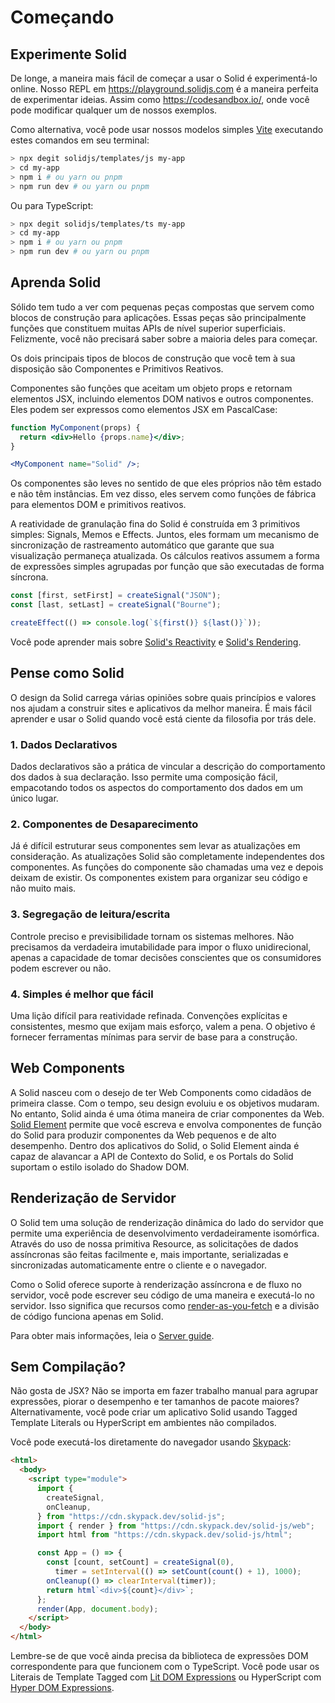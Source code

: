# Começando

## Experimente Solid

De longe, a maneira mais fácil de começar a usar o Solid é experimentá-lo online. Nosso REPL em https://playground.solidjs.com é a maneira perfeita de experimentar ideias. Assim como https://codesandbox.io/, onde você pode modificar qualquer um de nossos exemplos.

Como alternativa, você pode usar nossos modelos simples [Vite](https://vitejs.dev/) executando estes comandos em seu terminal:

```sh
> npx degit solidjs/templates/js my-app
> cd my-app
> npm i # ou yarn ou pnpm
> npm run dev # ou yarn ou pnpm
```

Ou para TypeScript:

```sh
> npx degit solidjs/templates/ts my-app
> cd my-app
> npm i # ou yarn ou pnpm
> npm run dev # ou yarn ou pnpm
```

## Aprenda Solid

Sólido tem tudo a ver com pequenas peças compostas que servem como blocos de construção para aplicações. Essas peças são principalmente funções que constituem muitas APIs de nível superior superficiais. Felizmente, você não precisará saber sobre a maioria deles para começar.

Os dois principais tipos de blocos de construção que você tem à sua disposição são Componentes e Primitivos Reativos.

Componentes são funções que aceitam um objeto props e retornam elementos JSX, incluindo elementos DOM nativos e outros componentes. Eles podem ser expressos como elementos JSX em PascalCase:

```jsx
function MyComponent(props) {
  return <div>Hello {props.name}</div>;
}

<MyComponent name="Solid" />;
```

Os componentes são leves no sentido de que eles próprios não têm estado e não têm instâncias. Em vez disso, eles servem como funções de fábrica para elementos DOM e primitivos reativos.

A reatividade de granulação fina do Solid é construída em 3 primitivos simples: Signals, Memos e Effects. Juntos, eles formam um mecanismo de sincronização de rastreamento automático que garante que sua visualização permaneça atualizada. Os cálculos reativos assumem a forma de expressões simples agrupadas por função que são executadas de forma síncrona.

```js
const [first, setFirst] = createSignal("JSON");
const [last, setLast] = createSignal("Bourne");

createEffect(() => console.log(`${first()} ${last()}`));
```

Você pode aprender mais sobre [Solid's Reactivity](/guides/reactivity) e [Solid's Rendering](/guides/rendering).

## Pense como Solid

O design da Solid carrega várias opiniões sobre quais princípios e valores nos ajudam a construir sites e aplicativos da melhor maneira. É mais fácil aprender e usar o Solid quando você está ciente da filosofia por trás dele.

### 1. Dados Declarativos

Dados declarativos são a prática de vincular a descrição do comportamento dos dados à sua declaração. Isso permite uma composição fácil, empacotando todos os aspectos do comportamento dos dados em um único lugar.

### 2. Componentes de Desaparecimento

Já é difícil estruturar seus componentes sem levar as atualizações em consideração. As atualizações Solid são completamente independentes dos componentes. As funções do componente são chamadas uma vez e depois deixam de existir. Os componentes existem para organizar seu código e não muito mais.

### 3. Segregação de leitura/escrita

Controle preciso e previsibilidade tornam os sistemas melhores. Não precisamos da verdadeira imutabilidade para impor o fluxo unidirecional, apenas a capacidade de tomar decisões conscientes que os consumidores podem escrever ou não.

### 4. Simples é melhor que fácil

Uma lição difícil para reatividade refinada. Convenções explícitas e consistentes, mesmo que exijam mais esforço, valem a pena. O objetivo é fornecer ferramentas mínimas para servir de base para a construção.

## Web Components

A Solid nasceu com o desejo de ter Web Components como cidadãos de primeira classe. Com o tempo, seu design evoluiu e os objetivos mudaram. No entanto, Solid ainda é uma ótima maneira de criar componentes da Web. [Solid Element](https://github.com/solidjs/solid/tree/main/packages/solid-element) permite que você escreva e envolva componentes de função do Solid para produzir componentes da Web pequenos e de alto desempenho. Dentro dos aplicativos do Solid, o Solid Element ainda é capaz de alavancar a API de Contexto do Solid, e os Portals do Solid suportam o estilo isolado do Shadow DOM.

## Renderização de Servidor

O Solid tem uma solução de renderização dinâmica do lado do servidor que permite uma experiência de desenvolvimento verdadeiramente isomórfica. Através do uso de nossa primitiva Resource, as solicitações de dados assíncronas são feitas facilmente e, mais importante, serializadas e sincronizadas automaticamente entre o cliente e o navegador.

Como o Solid oferece suporte à renderização assíncrona e de fluxo no servidor, você pode escrever seu código de uma maneira e executá-lo no servidor. Isso significa que recursos como [render-as-you-fetch](https://reactjs.org/docs/concurrent-mode-suspense.html#approach-3-render-as-you-fetch-using-suspense) e a divisão de código funciona apenas em Solid.

Para obter mais informações, leia o [Server guide](/guides/server#server-side-rendering).

## Sem Compilação?

Não gosta de JSX? Não se importa em fazer trabalho manual para agrupar expressões, piorar o desempenho e ter tamanhos de pacote maiores? Alternativamente, você pode criar um aplicativo Solid usando Tagged Template Literals ou HyperScript em ambientes não compilados.

Você pode executá-los diretamente do navegador usando [Skypack](https://www.skypack.dev/):

```html
<html>
  <body>
    <script type="module">
      import {
        createSignal,
        onCleanup,
      } from "https://cdn.skypack.dev/solid-js";
      import { render } from "https://cdn.skypack.dev/solid-js/web";
      import html from "https://cdn.skypack.dev/solid-js/html";

      const App = () => {
        const [count, setCount] = createSignal(0),
          timer = setInterval(() => setCount(count() + 1), 1000);
        onCleanup(() => clearInterval(timer));
        return html`<div>${count}</div>`;
      };
      render(App, document.body);
    </script>
  </body>
</html>
```

Lembre-se de que você ainda precisa da biblioteca de expressões DOM correspondente para que funcionem com o TypeScript. Você pode usar os Literais de Template Tagged com [Lit DOM Expressions](https://github.com/ryansolid/dom-expressions/tree/main/packages/lit-dom-expressions) ou HyperScript com [Hyper DOM Expressions](https://github.com/ryansolid/dom-expressions/tree/main/packages/hyper-dom-expressions).
